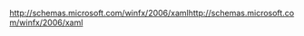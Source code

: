 <span data-ttu-id="3e654-101">http://schemas.microsoft.com/winfx/2006/xaml</span><span class="sxs-lookup"><span data-stu-id="3e654-101">http://schemas.microsoft.com/winfx/2006/xaml</span></span>